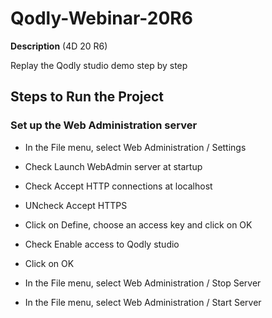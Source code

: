 # Qodly-Webinar-20R6

**Description** (4D 20 R6)

Replay the Qodly studio demo step by step


## Steps to Run the Project


### Set up the Web Administration server

* In the File menu, select Web Administration / Settings 
* Check Launch WebAdmin server at startup 
* Check Accept HTTP connections at localhost 
* UNcheck Accept HTTPS
* Click on Define, choose an access key and click on OK
* Check Enable access to Qodly studio
* Click on OK

 * In the File menu, select Web Administration / Stop Server
 * In the File menu, select Web Administration / Start Server
